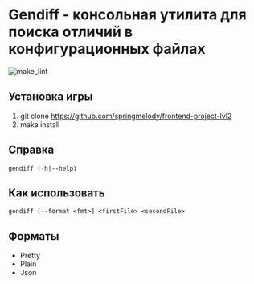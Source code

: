 # Gendiff - консольная утилита для поиска отличий в конфигурационных файлах

![make_lint]()

## Установка игры
1. git clone https://github.com/springmelody/frontend-project-lvl2
2. make install

## Справка
 `gendiff (-h|--help)`
 
## Как использовать
 `gendiff [--format <fmt>] <firstFile> <secondFile>`
 
 ## Форматы
 * Pretty
 * Plain
 * Json
